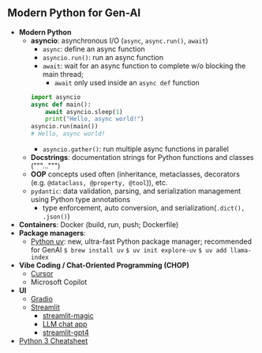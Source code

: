 ## Modern Python for Gen-AI
- **Modern Python**
    - **asyncio**: asynchronous I/O (`async`, `async.run()`, `await`)
        - `async`: define an async function
        - `asyncio.run()`: run an async function
        - `await`: wait for an async function to complete w/o blocking the main thread; 
            - `await` only used inside an `async def` function
        ```python
        import asyncio
        async def main():
            await asyncio.sleep(1)
            print("Hello, async world!")
        asyncio.run(main())
        # Hello, async world!
        ```
        - `asyncio.gather()`: run multiple async functions in parallel
    - **Docstrings**: documentation strings for Python functions and classes ("""...""")
    - **OOP** concepts used often (inheritance, metaclasses, decorators (e.g. `@dataclass, @property, @tool`)), etc.
    - `pydantic`: data validation, parsing, and serialization management using Python type annotations
        - type enforcement, auto conversion, and serialization(`.dict(), .json()`)
- **Containers**: Docker (build, run, push; Dockerfile)
- **Package managers**:
    - [Python uv](https://www.datacamp.com/tutorial/python-uv): new, ultra-fast Python package manager; recommended for GenAI
        `$ brew install uv`
        `$ uv init explore-uv`
        `$ uv add llama-index`
- **Vibe Coding / Chat-Oriented Programming (CHOP)**
    - [Cursor](https://www.cursor.com/en/features)
    - Microsoft Copilot 
- **UI**
    - [Gradio](https://gradio.app/)
    - [Streamlit](https://streamlit.io/)
        - [streamlit-magic](https://docs.streamlit.io/library/api-reference/write-magic/magic)
        - [LLM chat app](https://docs.streamlit.io/develop/tutorials/chat-and-llm-apps/build-conversational-apps)
        - [streamlit-gpt4](https://blog.streamlit.io/take-your-streamlit-apps-to-the-next-level-with-gpt-4/)
- [Python 3 Cheatsheet](https://mypy.readthedocs.io/en/stable/cheat_sheet_py3.html)